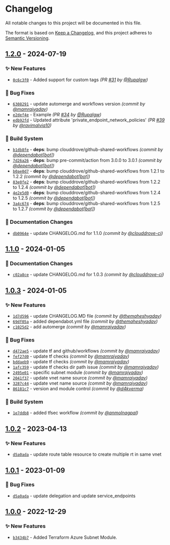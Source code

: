 # Changelog
All notable changes to this project will be documented in this file.

The format is based on [Keep a Changelog](https://keepachangelog.com/en/1.0.0/),
and this project adheres to [Semantic Versioning](https://semver.org/spec/v2.0.0.html).

## [1.2.0] - 2024-07-19
### :sparkles: New Features
- [`0c6c3f0`](https://github.com/clouddrove/terraform-azure-subnet/commit/0c6c3f037ee5da1bda0625d40966f97e4af2b5d0) - Added support for custom tags *(PR [#31](https://github.com/clouddrove/terraform-azure-subnet/pull/31) by [@Rupalgw](https://github.com/Rupalgw))*

### :bug: Bug Fixes
- [`6308291`](https://github.com/clouddrove/terraform-azure-subnet/commit/6308291b12f424aee501323198afa9d20dc9fee0) - update automerge and workflows version *(commit by [@mamrajyadav](https://github.com/mamrajyadav))*
- [`e2def4e`](https://github.com/clouddrove/terraform-azure-subnet/commit/e2def4e06852270ede4ea52733743c6bd80fab3b) - Example  *(PR [#34](https://github.com/clouddrove/terraform-azure-subnet/pull/34) by [@Rupalgw](https://github.com/Rupalgw))*
- [`edb92fd`](https://github.com/clouddrove/terraform-azure-subnet/commit/edb92fd8e73bbc79e5a4ff98c066f25c6d3d2600) - Updated attribute 'private_endpoint_network_policies' *(PR [#39](https://github.com/clouddrove/terraform-azure-subnet/pull/39) by [@ravimalvia10](https://github.com/ravimalvia10))*

### :construction_worker: Build System
- [`b1db8fe`](https://github.com/clouddrove/terraform-azure-subnet/commit/b1db8febc5cb8733b1995892e9651295e90aeead) - **deps**: bump clouddrove/github-shared-workflows *(commit by [@dependabot[bot]](https://github.com/apps/dependabot))*
- [`7d26a26`](https://github.com/clouddrove/terraform-azure-subnet/commit/7d26a26e565216f17f1f70f6c7369d7501ec6f64) - **deps**: bump pre-commit/action from 3.0.0 to 3.0.1 *(commit by [@dependabot[bot]](https://github.com/apps/dependabot))*
- [`b0ae0d7`](https://github.com/clouddrove/terraform-azure-subnet/commit/b0ae0d74cd5f11b488e7916202cd8c16fce9ac15) - **deps**: bump clouddrove/github-shared-workflows from 1.2.1 to 1.2.2 *(commit by [@dependabot[bot]](https://github.com/apps/dependabot))*
- [`83e0fe2`](https://github.com/clouddrove/terraform-azure-subnet/commit/83e0fe286283ff7c1578df01c14ee395972d8eeb) - **deps**: bump clouddrove/github-shared-workflows from 1.2.2 to 1.2.4 *(commit by [@dependabot[bot]](https://github.com/apps/dependabot))*
- [`4e2e5d0`](https://github.com/clouddrove/terraform-azure-subnet/commit/4e2e5d0e1ba22a08e1f1c7b66477053e234f7b89) - **deps**: bump clouddrove/github-shared-workflows from 1.2.4 to 1.2.5 *(commit by [@dependabot[bot]](https://github.com/apps/dependabot))*
- [`3a4c674`](https://github.com/clouddrove/terraform-azure-subnet/commit/3a4c674422e3162917cdff101ee6f85a50367e0e) - **deps**: bump clouddrove/github-shared-workflows from 1.2.5 to 1.2.7 *(commit by [@dependabot[bot]](https://github.com/apps/dependabot))*

### :memo: Documentation Changes
- [`db0964e`](https://github.com/clouddrove/terraform-azure-subnet/commit/db0964e3732aec417b1cbab1c3f6032e174ab544) - update CHANGELOG.md for 1.1.0 *(commit by [@clouddrove-ci](https://github.com/clouddrove-ci))*


## [1.1.0] - 2024-01-05
### :memo: Documentation Changes
- [`c02a8ce`](https://github.com/clouddrove/terraform-azure-subnet/commit/c02a8cee93226a4de7311d2683da42fc88608c7e) - update CHANGELOG.md for 1.0.3 *(commit by [@clouddrove-ci](https://github.com/clouddrove-ci))*


## [1.0.3] - 2024-01-05
### :sparkles: New Features
- [`1d7d596`](https://github.com/clouddrove/terraform-azure-subnet/commit/1d7d596e1ee595878e87ba90015b861c2593efd3) - update CHANGELOG.MD file *(commit by [@themaheshyadav](https://github.com/themaheshyadav))*
- [`69df05a`](https://github.com/clouddrove/terraform-azure-subnet/commit/69df05ad1e8c09fa07f4772b737eab9f6de0c8ed) - added dependabot.yml file *(commit by [@themaheshyadav](https://github.com/themaheshyadav))*
- [`c1025d2`](https://github.com/clouddrove/terraform-azure-subnet/commit/c1025d252134ca8650a7d1969e5ffced16ef8e28) - add automerge *(commit by [@mamrajyadav](https://github.com/mamrajyadav))*

### :bug: Bug Fixes
- [`d472ae5`](https://github.com/clouddrove/terraform-azure-subnet/commit/d472ae5a97b7b4213adedab2f79188514c5cb71f) - update tf and github/workflows *(commit by [@mamrajyadav](https://github.com/mamrajyadav))*
- [`fef27d0`](https://github.com/clouddrove/terraform-azure-subnet/commit/fef27d0500ef666ba79cbf68fd322873f6c031e0) - update tf checks *(commit by [@mamrajyadav](https://github.com/mamrajyadav))*
- [`bddaeb9`](https://github.com/clouddrove/terraform-azure-subnet/commit/bddaeb92dba7ba3a322d1029677d5c69c304b68a) - update tf checks *(commit by [@mamrajyadav](https://github.com/mamrajyadav))*
- [`1afc359`](https://github.com/clouddrove/terraform-azure-subnet/commit/1afc3593c0b56ba1fb7c2b98a5b5a3b8f9fa9810) - update tf checks dir path issue *(commit by [@mamrajyadav](https://github.com/mamrajyadav))*
- [`2495e01`](https://github.com/clouddrove/terraform-azure-subnet/commit/2495e013448671c70e97708700c4428dda783cf8) - specific subnet module *(commit by [@mamrajyadav](https://github.com/mamrajyadav))*
- [`2041f37`](https://github.com/clouddrove/terraform-azure-subnet/commit/2041f378411e02b2ed83bb888cd198583f6176e1) - update vnet name source *(commit by [@mamrajyadav](https://github.com/mamrajyadav))*
- [`3287c44`](https://github.com/clouddrove/terraform-azure-subnet/commit/3287c44cf4f9ac0476517202fd8116eb4c997a0b) - update vnet name source *(commit by [@mamrajyadav](https://github.com/mamrajyadav))*
- [`86181c7`](https://github.com/clouddrove/terraform-azure-subnet/commit/86181c7e38a9cafa6302db105d88ac766c78bfa3) - version and module control *(commit by [@d4kverma](https://github.com/d4kverma))*

### :construction_worker: Build System
- [`1e7ddb8`](https://github.com/clouddrove/terraform-azure-subnet/commit/1e7ddb8a3360161f7f58acedb29351f068d68b45) - added tfsec workflow *(commit by [@anmolnagpal](https://github.com/anmolnagpal))*


## [1.0.2] - 2023-04-13
### :sparkles: New Features
- [`d5a0ada`](https://github.com/clouddrove/terraform-azure-subnet/commit/994bfeaa8556857c6102db234d14710b3991b8e7) - update route table resource to create multiple rt in same vnet

## [1.0.1] - 2023-01-09
### :bug: Bug Fixes
- [`d5a0ada`](https://github.com/clouddrove/terraform-azure-vnet/commit/4e669df6b4fbd6c2a490af5fe54f8b24d9c20ed6) - update delegation and update service_endpoints

## [1.0.0] - 2022-12-29
### :sparkles: New Features
- [`b3434b7`](https://github.com/clouddrove/terraform-azure-subnet/commit/b3434b75f733296ad9c2259282bc36bb207794f1) - Added Terraform Azure Subnet Module.



[1.0.0]: https://github.com/clouddrove/terraform-azure-subnet/compare/1.0.0...master
[1.0.1]: https://github.com/clouddrove/terraform-azure-subnet/compare/1.0.0...1.0.1
[1.0.2]: https://github.com/clouddrove/terraform-azure-subnet/compare/1.0.1...1.0.2

[1.0.3]: https://github.com/clouddrove/terraform-azure-subnet/compare/1.0.2...1.0.3
[1.1.0]: https://github.com/clouddrove/terraform-azure-subnet/compare/1.0.3...1.1.0
[1.2.0]: https://github.com/clouddrove/terraform-azure-subnet/compare/1.1.0...1.2.0
